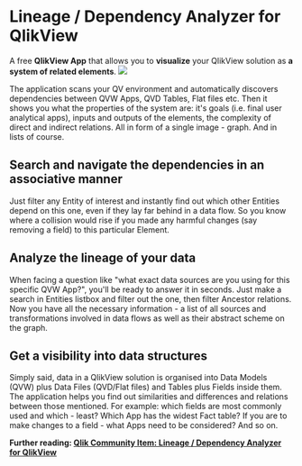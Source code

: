 <h1>Lineage / Dependency Analyzer for QlikView</h1>
A free <b>QlikView App</b> that allows you to <b>visualize</b> your QlikView solution as <b>a system of related elements</b>.

<img src="https://github.com/vasiliy-petrenko/QlikView-Lineage-Dependency-Analyzer/blob/master/2016-07-04_205123.png">

The application scans your QV environment and automatically discovers dependencies between QVW Apps, QVD Tables, Flat files etc.
Then it shows you what the properties of the system are: it's goals (i.e. final user analytical apps), inputs and outputs of the elements, the complexity of direct and indirect relations. All in form of a single image - graph. And in lists of course.
 
<h2>Search and navigate the dependencies in an associative manner</h2>
 
Just filter any Entity of interest and instantly find out which other Entities depend on this one, even if they lay far behind in a data flow. So you know where a collision would rise if you made any harmful changes (say removing a field) to this particular Element.
<h2>Analyze the lineage of your data</h2>
When facing a question like "what exact data sources are you using for this specific QVW App?", you'll be ready to answer it in seconds. Just make a search in Entities listbox and filter out the one, then filter Ancestor relations. 
Now you have all the necessary information - a list of all sources and transformations involved in data flows as well as their abstract scheme on the graph.
<h2>Get a visibility into data structures</h2>
Simply said, data in a QlikView solution is organised into Data Models (QVW) plus Data Files (QVD/Flat files) and Tables plus Fields inside them.
The application helps you find out similarities and differences and relations between those mentioned. For example: which fields are most commonly used and which - least? Which App has the widest Fact table? If you are to make changes to a field - what Apps need to be considered? And so on.

<b>Further reading: <a href="https://community.qlik.com/docs/DOC-16993">Qlik Community Item: Lineage / Dependency Analyzer for QlikView</a></b>
